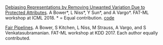 [Debiasing Representations by Removing Unwanted Variation Due to Protected Attributes](https://arxiv.org/pdf/1807.00461.pdf). A Bower*, L Niss*, Y Sun*, and A Vargo*.  FAT-ML workshop at ICML 2018. * = Equal contribution. [code](https://github.com/Amandarg/debias)

[Fair Pipelines](https://arxiv.org/pdf/1707.00391.pdf). A Bower, S Kitchen, L Niss, M Strauss, A Vargo, and S Venkatasubramanian. FAT-ML workshop at KDD 2017. Each author equally contributed.
